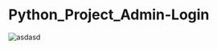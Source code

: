 # Python_Project_Admin-Login

![asdasd](https://github.com/user-attachments/assets/d43792bd-c382-4520-a7b8-833303ff6e1f)

